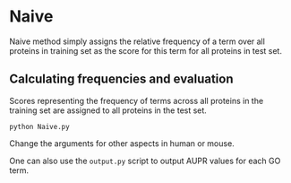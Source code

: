 # Naive

Naive method simply assigns the relative frequency of a term over all proteins in training set as the score for this term for all proteins in test set.

## Calculating frequencies and evaluation

Scores representing the frequency of terms across all proteins in the training set are assigned to all proteins in the test set.

```
python Naive.py 
```

Change the arguments for other aspects in human or mouse.

One can also use the `output.py` script to output AUPR values for each GO term.
